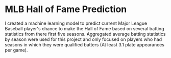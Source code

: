 # MLB Hall of Fame Prediction
I created a machine learning model to predict current Major League Baseball player's chance to make the Hall of Fame based on several batting statistics from there first five seasons. Aggregated average batting statistics by season were used for this project and only focused on players who had seasons in which they were qualified batters (At least 3.1 plate appearances per game).
